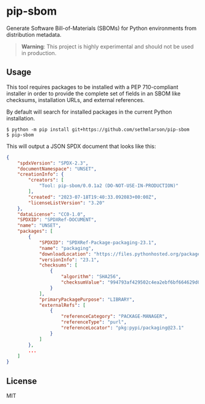 # pip-sbom

Generate Software Bill-of-Materials (SBOMs) for Python environments from distribution metadata.

> **Warning**: This project is highly experimental and should not be used in production.

## Usage

This tool requires packages to be installed with a PEP 710-compliant installer in order to provide
the complete set of fields in an SBOM like checksums, installation URLs, and external references.

By default will search for installed packages in the current Python installation. 

```shell
$ python -m pip install git+https://github.com/sethmlarson/pip-sbom
$ pip-sbom
```

This will output a JSON SPDX document that looks like this:

```json
{
    "spdxVersion": "SPDX-2.3",
    "documentNamespace": "UNSET",
    "creationInfo": {
        "creators": [
            "Tool: pip-sbom/0.0.1a2 (DO-NOT-USE-IN-PRODUCTION)"
        ],
        "created": "2023-07-18T19:40:33.092083+00:00Z",
        "licenseListVersion": "3.20"
    },
    "dataLicense": "CC0-1.0",
    "SPDXID": "SPDXRef-DOCUMENT",
    "name": "UNSET",
    "packages": [
        {
            "SPDXID": "SPDXRef-Package-packaging-23.1",
            "name": "packaging",
            "downloadLocation": "https://files.pythonhosted.org/packages/ab/c3/57f0601a2d4fe15de7a553c00adbc901425661bf048f2a22dfc500caf121/packaging-23.1-py3-none-any.whl",
            "versionInfo": "23.1",
            "checksums": [
                {
                    "algorithm": "SHA256",
                    "checksumValue": "994793af429502c4ea2ebf6bf664629d07c1a9fe974af92966e4b8d2df7edc61"
                }
            ],
            "primaryPackagePurpose": "LIBRARY",
            "externalRefs": [
                {
                    "referenceCategory": "PACKAGE-MANAGER",
                    "referenceType": "purl",
                    "referenceLocator": "pkg:pypi/packaging@23.1"
                }
            ]
        },
        ...
    ]
}
```

## License

MIT
